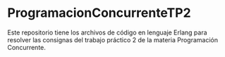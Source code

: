 # ProgramacionConcurrenteTP2
Este repositorio tiene los archivos de código en lenguaje Erlang para resolver las consignas del trabajo práctico 2 de la materia Programación Concurrente.
